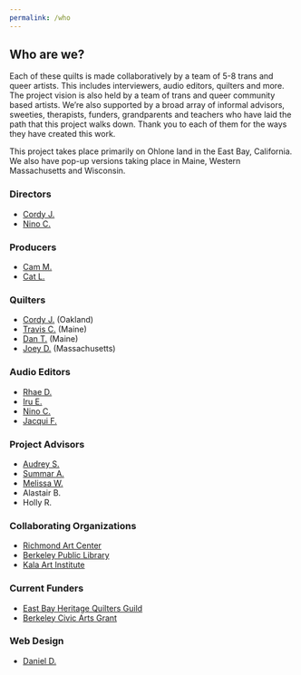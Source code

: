 ```yaml
---
permalink: /who
---
```


## Who are we?

Each of these quilts is made collaboratively by a team of 5-8 trans and queer artists. This includes interviewers, audio editors, quilters and more. The project vision is also held by a team of trans and queer community based artists. We’re also supported by a broad array of informal advisors, sweeties, therapists, funders, grandparents and teachers who have laid the path that this project walks down. Thank you to each of them for the ways they have created this work.

This project takes place primarily on Ohlone land in the East Bay, California. We also have pop-up versions taking place in Maine, Western Massachusetts and Wisconsin.

### Directors

* [Cordy J.](http://corduroyjoan.com)
* [Nino C.](https://www.instagram.com/princejellobeb/?hl=en)

### Producers

* [Cam M.](https://www.instagram.com/cam_mender_in_leaf/?hl=en)
* [Cat L.](https://coneshapetop.com/)

### Quilters

* [Cordy J.](http://corduroyjoan.com) (Oakland)
* [Travis C.](https://www.travisclough.com/) (Maine)
* [Dan T.](https://www.dantoomre.com/) (Maine)
* [Joey D.](https://www.instagram.com/fish_of_salvation/?hl=en) (Massachusetts)

### Audio Editors

* [Rhae D.](https://www.instagram.com/rhaedawn/?hl=en)
* [Iru E.](https://iruekpunobi.com/)
* [Nino C.](https://www.instagram.com/princejellobeb/?hl=en)
* [Jacqui F.](https://stabbyunicorn.media/)

### Project Advisors

* [Audrey S.](http://therapywithaudrey.com)
* [Summar A.](https://summarabdallah.com/)
* [Melissa W.](https://melissawymantherapy.com/)
* Alastair B.
* Holly R.

### Collaborating Organizations

* [Richmond Art Center](http://richmondartcenter.org)
* [Berkeley Public Library](https://www.berkeleypubliclibrary.org/)
* [Kala Art Institute](http://kala.org)

### Current Funders

* [East Bay Heritage Quilters Guild](http://ebhq.org)
* [Berkeley Civic Arts Grant](https://berkeleyca.gov/community-recreation/civic-arts/civic-arts-grants)

### Web Design

* [Daniel D.](https://danieldickison.com/)
